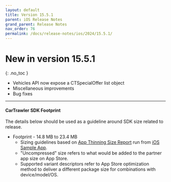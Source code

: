 ```yaml
---
layout: default
title: Version 15.5.1
parent: iOS Release Notes
grand_parent: Release Notes
nav_order: 76
permalink: /docs/release-notes/ios/2024/15.5.1/
---
```


# New in version 15.5.1

{: .no_toc }

* Vehicles API now expose a CTSpecialOffer list object
* Miscellaneous improvements
* Bug fixes

---
#### CarTrawler SDK Footprint

The details below should be used as a guideline around SDK size related to release.
* Footprint - 14.8 MB to 23.4 MB
  * Sizing guidelines based on <a href="https://github.com/cartrawler/cartrawler.github.io/blob/master/ios-report.txt" target="_blank">App Thinning Size Report</a> run from <a href="https://github.com/cartrawler/cartrawler-ios-integration" target="_blank">iOS Sample App</a>.
  * "Uncompressed" size refers to what would be added to the partner app size on App Store.
  * Supported variant descriptors refer to App Store optimization method to deliver a different package size for combinations with device/model/OS.

